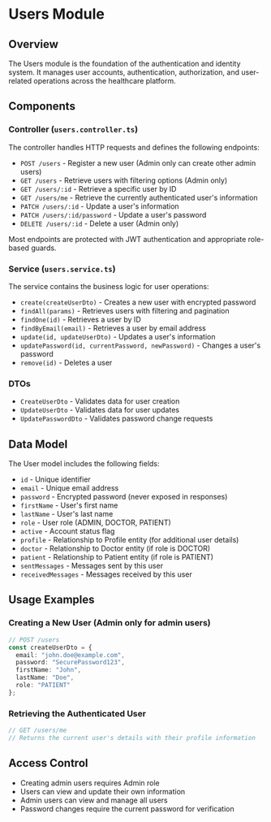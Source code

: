 # Users Module

## Overview
The Users module is the foundation of the authentication and identity system. It manages user accounts, authentication, authorization, and user-related operations across the healthcare platform.

## Components

### Controller (`users.controller.ts`)
The controller handles HTTP requests and defines the following endpoints:

- `POST /users` - Register a new user (Admin only can create other admin users)
- `GET /users` - Retrieve users with filtering options (Admin only)
- `GET /users/:id` - Retrieve a specific user by ID
- `GET /users/me` - Retrieve the currently authenticated user's information
- `PATCH /users/:id` - Update a user's information
- `PATCH /users/:id/password` - Update a user's password
- `DELETE /users/:id` - Delete a user (Admin only)

Most endpoints are protected with JWT authentication and appropriate role-based guards.

### Service (`users.service.ts`)
The service contains the business logic for user operations:

- `create(createUserDto)` - Creates a new user with encrypted password
- `findAll(params)` - Retrieves users with filtering and pagination
- `findOne(id)` - Retrieves a user by ID
- `findByEmail(email)` - Retrieves a user by email address
- `update(id, updateUserDto)` - Updates a user's information
- `updatePassword(id, currentPassword, newPassword)` - Changes a user's password
- `remove(id)` - Deletes a user

### DTOs
- `CreateUserDto` - Validates data for user creation
- `UpdateUserDto` - Validates data for user updates
- `UpdatePasswordDto` - Validates password change requests

## Data Model
The User model includes the following fields:
- `id` - Unique identifier
- `email` - Unique email address
- `password` - Encrypted password (never exposed in responses)
- `firstName` - User's first name
- `lastName` - User's last name
- `role` - User role (ADMIN, DOCTOR, PATIENT)
- `active` - Account status flag
- `profile` - Relationship to Profile entity (for additional user details)
- `doctor` - Relationship to Doctor entity (if role is DOCTOR)
- `patient` - Relationship to Patient entity (if role is PATIENT)
- `sentMessages` - Messages sent by this user
- `receivedMessages` - Messages received by this user

## Usage Examples

### Creating a New User (Admin only for admin users)
```typescript
// POST /users
const createUserDto = {
  email: "john.doe@example.com",
  password: "SecurePassword123",
  firstName: "John",
  lastName: "Doe",
  role: "PATIENT"
};
```

### Retrieving the Authenticated User
```typescript
// GET /users/me
// Returns the current user's details with their profile information
```

## Access Control
- Creating admin users requires Admin role
- Users can view and update their own information
- Admin users can view and manage all users
- Password changes require the current password for verification 